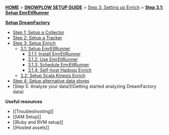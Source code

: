 [**HOME**](Home) > [**SNOWPLOW SETUP GUIDE**](Setting-up-DreamFactory) > [Step 3: Setting up Enrich](Setting-up-enrich) > [**Step 3.1: Setup EmrEtlRunner**](setting-up-EmrEtlRunner)

[**Setup DreamFactory**](Setting-up-DreamFactory)

- [Step 1: Setup a Collector](setting-up-a-collector)
- [Step 2: Setup a Tracker](setting-up-a-tracker)
- [Step 3: Setup Enrich](setting-up-enrich)
  - [3.1: Setup EmrEtlRunner](setting-up-EmrEtlrunner)
    - [3.1.1: Install EmrEtlRunner](1-Installing-EmrEtlRunner)
    - [3.1.2: Use EmrEtlRunner](2-Using-EmrEtlRunner)
    - [3.1.3: Schedule EmrEtlRunner](3-Scheduling-EmrEtlRunner)
    - [3.1.4: Self-host Hadoop Enrich](4-Self-hosting-Hadoop-Enrich)
  - [3.2: Setup Scala Kinesis Enrich](setting-up-scala-kinesis-enrich)
- [Step 4: Setup alternative data stores](setting-up-alternative-data-stores)
- [Step 5: Analyze your data!](Getting started analyzing DreamFactory data)

**Useful resources**

- [[Troubleshooting]]
- [[IAM Setup]]
- [[Ruby and RVM setup]]
- [[Hosted assets]]
